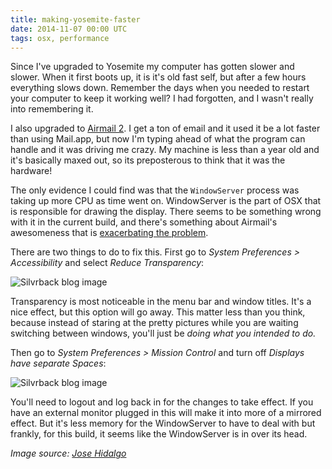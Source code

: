 ```yaml
---
title: making-yosemite-faster
date: 2014-11-07 00:00 UTC
tags: osx, performance
---
```


Since I've upgraded to Yosemite my computer has gotten slower and slower.  When it first boots up, it is it's old fast self, but after a few hours everything slows down.  Remember the days when you needed to restart your computer to keep it working well?  I had forgotten, and I wasn't really into remembering it.

I also upgraded to [Airmail 2](http://airmailapp.com).  I get a ton of email and it used it be a lot faster than using Mail.app, but now I'm typing ahead of what the program can handle and it was driving me crazy. My machine is less than a year old and it's basically maxed out, so its preposterous to think that it was the hardware!

The only evidence I could find was that the `WindowServer` process was taking up more CPU as time went on.  WindowServer is the part of OSX that is responsible for drawing the display.   There seems to be something wrong with it in the current build, and there's something about Airmail's awesomeness that is [exacerbating the problem](https://airmail.tenderapp.com/help/discussions/airmail-beta-259/46-windowserver-40-cpu-os-x-yosemite-becomes-sluggish).

There are two things to do to fix this.  First go to _System Preferences > Accessibility_ and select _Reduce Transparency_:

![Silvrback blog image](https://silvrback.s3.amazonaws.com/uploads/5da49df8-e23d-4236-9890-67bd040eb19e/Accessibility_large.jpg)

Transparency is most noticeable in the menu bar and window titles.  It's a nice effect, but this option will go away.  This matter less than you think, because instead of staring at the pretty pictures while you are waiting switching between windows, you'll just be _doing what you intended to do._

Then go to _System Preferences > Mission Control_ and turn off _Displays have separate Spaces_:

![Silvrback blog image](https://silvrback.s3.amazonaws.com/uploads/6cec93bc-e6e9-43dd-ad35-6216a3519ff4/Mission_Control_large.jpg)

You'll need to logout and log back in for the changes to take effect.  If you have an external monitor plugged in this will make it into more of a mirrored effect.  But it's less memory for the WindowServer to have to deal with but frankly, for this build, it seems like the WindowServer is in over its head.

_Image source: [Jose Hidalgo](https://www.flickr.com/photos/enfocalafoca/10281990664/in/photolist-bemZsr-eTiVKj-7mHDny-9Dy4ax-oCTxUN-6ADKkQ-gEzTB7-9JVCCh-9VBzew-e6drjv-81i16E-dZELmS-9W3aAW-fxk247-bUjtvd-5B9RWQ-haJUc-7PGVs-2bhCy-hiECct-9TdDF5-dxPUZS-k4Cqht-Eybma-dfUT1w-nHgvih-fimRJN-kgE-eTifLY-koWW78-9Mi2sf-fCy2Gj-oR5RdZ-aivjjh-YKHt3-nSa2xB-9KrnK7-j3hzch-7Ry3aQ-Be2KQ-7uyD2-aqbv5m-84hTGU-88gVVn-7yf7Ao-nYeUkp-du6QC8-duy9pH-dGMeu2-2ve91)_